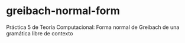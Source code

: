 # greibach-normal-form
Práctica 5 de Teoría Computacional: Forma normal de Greibach de una gramática libre de contexto
